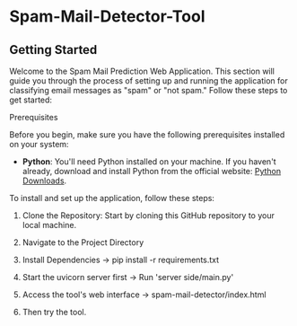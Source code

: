 # Spam-Mail-Detector-Tool


## Getting Started

Welcome to the Spam Mail Prediction Web Application. This section will guide you through the process of setting up and running the application for classifying email messages as "spam" or "not spam." Follow these steps to get started:

Prerequisites

Before you begin, make sure you have the following prerequisites installed on your system:

- **Python**: You'll need Python installed on your machine. If you haven't already, download and install Python from the official website: [Python Downloads](https://www.python.org/downloads/).

To install and set up the application, follow these steps:

1. Clone the Repository: Start by cloning this GitHub repository to your local machine. 


2. Navigate to the Project Directory
3. Install Dependencies ->  pip install -r requirements.txt

4. Start the uvicorn server first -> Run 'server side/main.py'

5. Access the tool's web interface -> spam-mail-detector/index.html

6. Then try the tool.
